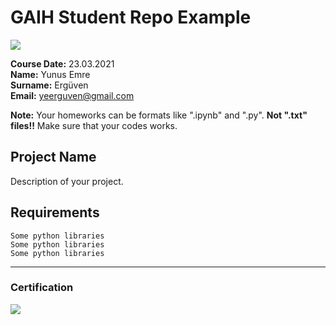 # GAIH Student Repo Example
![](img/newlogo.png)

**Course Date:** 23.03.2021  
**Name:** Yunus Emre  
**Surname:** Ergüven  
**Email:** yeerguven@gmail.com  

**Note:** Your homeworks can be formats like ".ipynb" and ".py". **Not ".txt" files!!** Make sure that your codes works.  

## Project Name
Description of your project.

## Requirements
```
Some python libraries
Some python libraries
Some python libraries
```
---

### Certification
![](img/TopLearnerCertificate.png)


